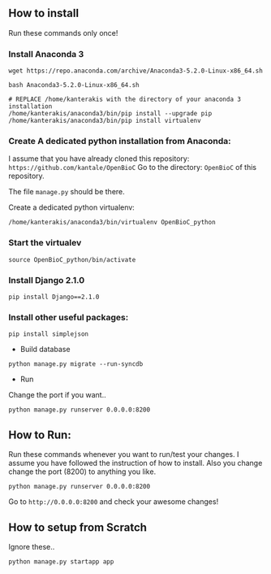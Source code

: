 
## How to install
Run these commands only once!

### Install Anaconda 3

```
wget https://repo.anaconda.com/archive/Anaconda3-5.2.0-Linux-x86_64.sh 

bash Anaconda3-5.2.0-Linux-x86_64.sh 

# REPLACE /home/kanterakis with the directory of your anaconda 3 installation
/home/kanterakis/anaconda3/bin/pip install --upgrade pip
/home/kanterakis/anaconda3/bin/pip install virtualenv 

```

### Create A dedicated python installation from Anaconda:
I assume that you have already cloned this repository: ```https://github.com/kantale/OpenBioC```
Go to the directory: ```OpenBioC``` of this repository.

The file ```manage.py``` should be there. 

Create a dedicated python virtualenv:

```
/home/kanterakis/anaconda3/bin/virtualenv OpenBioC_python 
```


### Start the virtualev

```
source OpenBioC_python/bin/activate
```

### Install Django 2.1.0

```
pip install Django==2.1.0
```

### Install other useful packages:

```
pip install simplejson
```

* Build database

```
python manage.py migrate --run-syncdb
```

* Run

Change the port if you want..

```
python manage.py runserver 0.0.0.0:8200
```

## How to Run:
Run these commands whenever you want to run/test your changes. I assume you have followed the instruction of how to install. 
Also you change change the port (8200) to anything you like.


```
python manage.py runserver 0.0.0.0:8200
```

Go to  ```http://0.0.0.0:8200``` and check your awesome changes!


## How to setup from Scratch
Ignore these..

```
python manage.py startapp app
```
